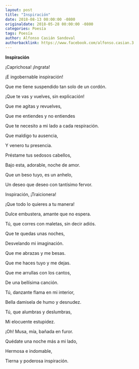 ```yaml
---
layout: post
title: "Inspiración"
date: 2018-08-13 00:00:00 -0800
originaldate: 2018-05-28 00:00:00 -0800
categories: Poesía
tags: Poesía
author: Alfonso Casián Sandoval
authorbacklink: https://www.facebook.com/alfonso.casian.3
---
```


**Inspiración**

¡Caprichosa! ¡Ingrata!

¡E ingobernable inspiración!

Que me tiene suspendido tan solo de un cordón.

¡Que te vas y vuelves, sin explicación!

Que me agitas y revuelves,

Que me entiendes y no entiendes

Que te necesito a mi lado a cada respiración.

Que maldigo tu ausencia,

Y venero tu presencia.

Préstame tus sedosos cabellos,

Bajo esta, adorable, noche de amor.

Que un beso tuyo, es un anhelo,

Un deseo que deseo con tantísimo fervor.

Inspiración, ¡Traicionera!

¡Que todo lo quieres a tu manera!

Dulce embustera, amante que no espera.

Tú, que corres con maletas, sin decir adiós.

Que te quedas unas noches,

Desvelando mi imaginación.

Que me abrazas y me besas.

Que me haces tuyo y me dejas.

Que me arrullas con los cantos,

De una bellísima canción.

Tú, danzante flama en mi interior,

Bella damisela de humo y desnudez.

Tú, que alumbras y deslumbras,

Mi elocuente estupidez.

¡Oh! Musa, mía, bañada en furor.

Quédate una noche más a mi lado,

Hermosa e indomable,

Tierna y poderosa inspiración.

